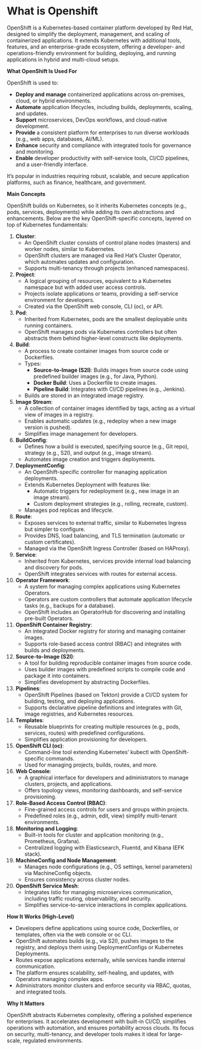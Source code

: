 # What is Openshift

OpenShift is a Kubernetes-based container platform developed by Red Hat, designed to simplify the deployment, management, and scaling of containerized applications. It extends Kubernetes with additional tools, features, and an enterprise-grade ecosystem, offering a developer- and operations-friendly environment for building, deploying, and running applications in hybrid and multi-cloud setups.

**What OpenShift Is Used For**

OpenShift is used to:

* **Deploy and manage** containerized applications across on-premises, cloud, or hybrid environments.  
* **Automate** application lifecycles, including builds, deployments, scaling, and updates.  
* **Support** microservices, DevOps workflows, and cloud-native development.  
* **Provide** a consistent platform for enterprises to run diverse workloads (e.g., web apps, databases, AI/ML).  
* **Enhance** security and compliance with integrated tools for governance and monitoring.  
* **Enable** developer productivity with self-service tools, CI/CD pipelines, and a user-friendly interface.

It’s popular in industries requiring robust, scalable, and secure application platforms, such as finance, healthcare, and government.

**Main Concepts**

OpenShift builds on Kubernetes, so it inherits Kubernetes concepts (e.g., pods, services, deployments) while adding its own abstractions and enhancements. Below are the key OpenShift-specific concepts, layered on top of Kubernetes fundamentals:

1. **Cluster**:  
   * An OpenShift cluster consists of control plane nodes (masters) and worker nodes, similar to Kubernetes.  
   * OpenShift clusters are managed via Red Hat’s Cluster Operator, which automates updates and configuration.  
   * Supports multi-tenancy through projects (enhanced namespaces).  
2. **Project**:  
   * A logical grouping of resources, equivalent to a Kubernetes namespace but with added user access controls.  
   * Projects isolate applications or teams, providing a self-service environment for developers.  
   * Created via the OpenShift web console, CLI (oc), or API.  
3. **Pod**:  
   * Inherited from Kubernetes, pods are the smallest deployable units running containers.  
   * OpenShift manages pods via Kubernetes controllers but often abstracts them behind higher-level constructs like deployments.  
4. **Build**:  
   * A process to create container images from source code or Dockerfiles.  
   * Types:  
     * **Source-to-Image (S2I)**: Builds images from source code using predefined builder images (e.g., for Java, Python).  
     * **Docker Build**: Uses a Dockerfile to create images.  
     * **Pipeline Build**: Integrates with CI/CD pipelines (e.g., Jenkins).  
   * Builds are stored in an integrated image registry.  
5. **Image Stream**:  
   * A collection of container images identified by tags, acting as a virtual view of images in a registry.  
   * Enables automatic updates (e.g., redeploy when a new image version is pushed).  
   * Simplifies image management for developers.  
6. **BuildConfig**:  
   * Defines how a build is executed, specifying source (e.g., Git repo), strategy (e.g., S2I), and output (e.g., image stream).  
   * Automates image creation and triggers deployments.  
7. **DeploymentConfig**:  
   * An OpenShift-specific controller for managing application deployments.  
   * Extends Kubernetes Deployment with features like:  
     * Automatic triggers for redeployment (e.g., new image in an image stream).  
     * Custom deployment strategies (e.g., rolling, recreate, custom).  
   * Manages pod replicas and lifecycle.  
8. **Route**:  
   * Exposes services to external traffic, similar to Kubernetes Ingress but simpler to configure.  
   * Provides DNS, load balancing, and TLS termination (automatic or custom certificates).  
   * Managed via the OpenShift Ingress Controller (based on HAProxy).  
9. **Service**:  
   * Inherited from Kubernetes, services provide internal load balancing and discovery for pods.  
   * OpenShift integrates services with routes for external access.  
10. **Operator Framework**:  
    * A system for managing complex applications using Kubernetes Operators.  
    * Operators are custom controllers that automate application lifecycle tasks (e.g., backups for a database).  
    * OpenShift includes an OperatorHub for discovering and installing pre-built Operators.  
11. **OpenShift Container Registry**:  
    * An integrated Docker registry for storing and managing container images.  
    * Supports role-based access control (RBAC) and integrates with builds and deployments.  
12. **Source-to-Image (S2I)**:  
    * A tool for building reproducible container images from source code.  
    * Uses builder images with predefined scripts to compile code and package it into containers.  
    * Simplifies development by abstracting Dockerfiles.  
13. **Pipelines**:  
    * OpenShift Pipelines (based on Tekton) provide a CI/CD system for building, testing, and deploying applications.  
    * Supports declarative pipeline definitions and integrates with Git, image registries, and Kubernetes resources.  
14. **Templates**:  
    * Reusable blueprints for creating multiple resources (e.g., pods, services, routes) with predefined configurations.  
    * Simplifies application provisioning for developers.  
15. **OpenShift CLI (**oc**)**:  
    * Command-line tool extending Kubernetes’ kubectl with OpenShift-specific commands.  
    * Used for managing projects, builds, routes, and more.  
16. **Web Console**:  
    * A graphical interface for developers and administrators to manage clusters, projects, and applications.  
    * Offers topology views, monitoring dashboards, and self-service provisioning.  
17. **Role-Based Access Control (RBAC)**:  
    * Fine-grained access controls for users and groups within projects.  
    * Predefined roles (e.g., admin, edit, view) simplify multi-tenant environments.  
18. **Monitoring and Logging**:  
    * Built-in tools for cluster and application monitoring (e.g., Prometheus, Grafana).  
    * Centralized logging with Elasticsearch, Fluentd, and Kibana (EFK stack).  
19. **MachineConfig and Node Management**:  
    * Manages node configurations (e.g., OS settings, kernel parameters) via MachineConfig objects.  
    * Ensures consistency across cluster nodes.  
20. **OpenShift Service Mesh**:  
    * Integrates Istio for managing microservices communication, including traffic routing, observability, and security.  
    * Simplifies service-to-service interactions in complex applications.

**How It Works (High-Level)**

* Developers define applications using source code, Dockerfiles, or templates, often via the web console or oc CLI.  
* OpenShift automates builds (e.g., via S2I), pushes images to the registry, and deploys them using DeploymentConfigs or Kubernetes Deployments.  
* Routes expose applications externally, while services handle internal communication.  
* The platform ensures scalability, self-healing, and updates, with Operators managing complex apps.  
* Administrators monitor clusters and enforce security via RBAC, quotas, and integrated tools.

**Why It Matters**

OpenShift abstracts Kubernetes complexity, offering a polished experience for enterprises. It accelerates development with built-in CI/CD, simplifies operations with automation, and ensures portability across clouds. Its focus on security, multi-tenancy, and developer tools makes it ideal for large-scale, regulated environments.
